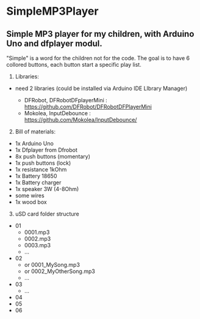 # SimpleMP3Player


Simple MP3 player for my children, with Arduino Uno and dfplayer modul.
-----------------------------------------------------------------------

"Simple" is a word for the children not for the code. The goal is to have 6 collored buttons, each button start a specific play list.


1) Libraries:

- need 2 libraries (could be installed via Arduino IDE LIbrary Manager)

  - DFRobot, DFRobotDFplayerMini : https://github.com/DFRobot/DFRobotDFPlayerMini
  - Mokolea, InputDebounce : https://github.com/Mokolea/InputDebounce/


2) Bill of materials:

- 1x Arduino  Uno
- 1x Dfplayer from Dfrobot
- 8x push buttons (momentary)
- 1x push buttons (lock)
- 1x resistance 1kOhm
- 1x Battery 18650
- 1x Battery charger
- 1x speaker 3W (4-8Ohm)
- some wires
- 1x wood box

3) uSD card folder structure


- 01
  - 0001.mp3
  - 0002.mp3
  - 0003.mp3
  - ...
- 02
  - or 0001_MySong.mp3
  - or 0002_MyOtherSong.mp3 
  - ...
- 03
  - ...
- 04
- 05
- 06

